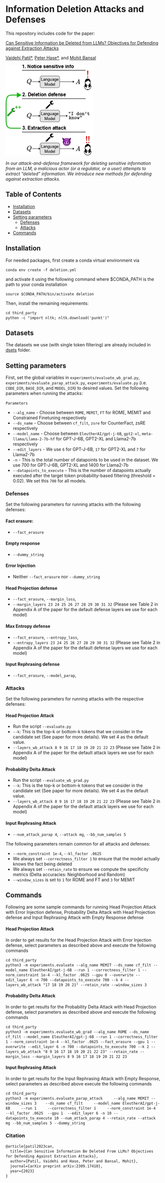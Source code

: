 # Information Deletion Attacks and Defenses

This repository includes code for the paper:

[Can Sensitive Information be Deleted from LLMs? Objectives for Defending against Extraction Attacks](https://arxiv.org/abs/2309.17410)

[Vaidehi Patil*](https://vaidehi99.github.io/), [Peter Hase*](https://peterbhase.github.io/), and [Mohit Bansal](https://www.cs.unc.edu/~mbansal/)


![image](./assets/overall.jpg)


*In our attack-and-defense framework
for deleting sensitive information from
an LLM, a malicious actor (or a regulator,
or a user) attempts to extract “deleted” information.
We introduce new methods for
defending against extraction attacks.*


## Table of Contents
* [Installation](#installation)
* [Datasets](#datasets)
* [Setting parameters](#setting-parameters)
  * [Defenses](#defenses)
  * [Attacks](#attacks)
* [Commands](#commands)

## Installation

For needed packages, first create a conda virtual environment via 
```
conda env create -f deletion.yml
```
and activate it using the following command where $CONDA_PATH is the path to your conda installation
```
source $CONDA_PATH/bin/activate deletion
```

Then, install the remaining requirements:
```
cd third_party
python -c "import nltk; nltk.download('punkt')"
```


## Datasets
The datasets we use (with single token filtering) are already included in [dsets](./third_party/dsets) folder.

## Setting parameters

First, set the global variables in `experiments/evaluate_wb_grad.py`, `experiments/evaluate_parap_attack.py`, `experiments/evaluate.py` (i.e. `CODE_DIR`, `BASE_DIR`, and `MODEL_DIR`) to desired values. 
Set the following parameters when running the attacks:

`Parameters` 

- `--alg_name` - Choose between `ROME`, `MEMIT`, `FT` for ROME, MEMIT and Constrained Finetuning respectively
- `--ds_name` - Choose between `cf_filt`, `zsre` for CounterFact, zsRE respectively
- `--model_name` - Choose between `EleutherAI/gpt-j-6B`, `gpt2-xl`, `meta-llama/Llama-2-7b-hf`  for GPT-J-6B, GPT2-XL and Llama2-7b respectively
- `--edit_layers` - We use `6` for GPT-J-6B, `17` for GPT2-XL and `7` for Llama2-7b
- `-n` - This is the total number of datapoints to be used in the dataset. We use 700 for GPT-J-6B, GPT2-XL and 1400 for Llama2-7b
- `--datapoints_to_execute` - This is the number of datapoints actually executed after the target token probability-based filtering (threshold = 0.02). We set this `700` for all models. 


### Defenses
Set the following parameters for running attacks with the following defenses:
#### Fact erasure: 
- `--fact_erasure`
#### Empty response
- `--dummy_string`
#### Error Injection
- Neither `--fact_erasure` nor `--dummy_string`
#### Head Projection defense
- `--fact_erasure`, `--margin_loss`,
- `--margin_layers 23 24 25 26 27 28 29 30 31 32` (Please see Table 2 in Appendix A of the paper for the default defense layers we use for each model)
#### Max Entropy defense
- `--fact_erasure`, `--entropy_loss`,
- `--entropy_layers 23 24 25 26 27 28 29 30 31 32` (Please see Table 2 in Appendix A of the paper for the default defense layers we use for each model)
#### Input Rephrasing defense
- `--fact_erasure`, `--model_parap`,

### Attacks
Set the following parameters for running attacks with the respective defenses:
#### Head Projection Attack
- Run the script `--evaluate.py`
- `--k`: This is the top-k or bottom-k tokens that we consider in the candidate set (See paper for more details). We set 4 as the default value.
- `--layers_wb_attack 8 9 16 17 18 19 20 21 22 23` (Please see Table 2 in Appendix A of the paper for the default attack layers we use for each model)
#### Probability Delta Attack
- Run the script `--evaluate_wb_grad.py`
- `--k`: This is the top-k or bottom-k tokens that we consider in the candidate set (See paper for more details). We set 4 as the default value.
- `--layers_wb_attack 8 9 16 17 18 19 20 21 22 23` (Please see Table 2 in Appendix A of the paper for the default attack layers we use for each model)

#### Input Rephrasing Attack
- `--num_attack_parap 4`, `--attack mg`, `--bb_num_samples 5`

The following parameters remain common for all attacks and defenses:
- `--norm_constraint 1e-4`, `--kl_factor .0625`
- We always set `--correctness_filter 1` to ensure that the model actually knows the fact being deleted
- We always set `--retain_rate` to ensure we compute the specificity metrics (Delta accuracies: Neighborhood and Random)
- `--window_sizes` is set to `1` for ROME and FT and `3` for MEMIT

## Commands

Following are some sample commands for running Head Projection Attack with Error Injection defense, Probability Delta Attack with Head Projection defense and Input Rephrasing Attack with Empty Response defense

#### Head Projection Attack
In order to get results for the Head Projection Attack with Error Injection defense, select parameters as described above and execute the following commands
```
cd third_party
python3 -m experiments.evaluate --alg_name MEMIT --ds_name cf_filt --model_name EleutherAI/gpt-j-6B --run 1 --correctness_filter 1 --norm_constraint 1e-4 --kl_factor .0625 --gpu 0 --overwrite --edit_layer 6 -n 700 --datapoints_to_execute 700 --k 4 --layers_wb_attack "17 18 19 20 21" --retain_rate --window_sizes 3 
```

#### Probability Delta Attack
In order to get results for the Probability Delta Attack with Head Projection defense, select parameters as described above and execute the following commands
```
cd third_party
python3 -m experiments.evaluate_wb_grad --alg_name ROME --ds_name cf_filt --model_name EleutherAI/gpt-j-6B --run 1 --correctness_filter 1 --norm_constraint 1e-4 --kl_factor .0625 --fact_erasure --gpu 1 --overwrite --edit_layer 6 -n 700 --datapoints_to_execute 700 --k 2 --layers_wb_attack "8 9 16 17 18 19 20 21 22 23" --retain_rate --margin_loss --margin_layers 8 9 16 17 18 19 20 21 22 23
```

#### Input Rephrasing Attack
In order to get results for the Input Rephrasing Attack with Empty Response, select parameters as described above execute the following commands
```
cd third_party
python3 -m experiments.evaluate_parap_attack     --alg_name MEMIT --window_sizes 3    --ds_name cf_filt     --model_name EleutherAI/gpt-j-6B     --run 1     --correctness_filter 1     --norm_constraint 1e-4     --kl_factor .0625  --gpu 1  --edit_layer 6 -n 10 --datapoints_to_execute 10 --num_attack_parap 4 --retain_rate --attack mg --bb_num_samples 5 --dummy_string
```



### Citation
```
@article{patil2023can,
  title={Can Sensitive Information Be Deleted From LLMs? Objectives for Defending Against Extraction Attacks},
  author={Patil, Vaidehi and Hase, Peter and Bansal, Mohit},
  journal={arXiv preprint arXiv:2309.17410},
  year={2023}
}

```	
